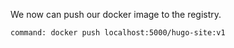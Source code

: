We now can push our docker image to the registry.

```terminal:execute
command: docker push localhost:5000/hugo-site:v1
```
